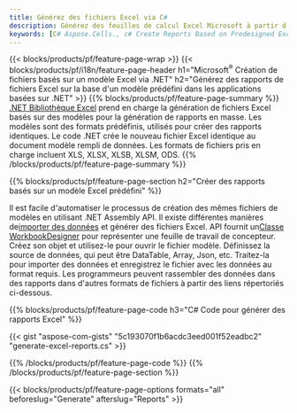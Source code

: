 ```yaml
---
title: Générez des fichiers Excel via C#
description: Générez des feuilles de calcul Excel Microsoft à partir d'une feuille modèle en utilisant le code C#
keywords: [C# Aspose.Cells., c# Create Reports Based on Predesigned Excel Template., c# Generate Reports Based on Predesigned Excel Template., c# Create Reports Based on Excel Template., C# Generate Reports Based on Excel Template., c# Create Excel files Based on Excel Template., C# Generate Excel files Based on Excel Template]
---
```

{{< blocks/products/pf/feature-page-wrap >}}
{{< blocks/products/pf/i18n/feature-page-header h1="Microsoft<sup>&reg;</sup> Création de fichiers basés sur un modèle Excel via .NET" h2="Générez des rapports de fichiers Excel sur la base d\'un modèle prédéfini dans les applications basées sur .NET" >}}
{{% blocks/products/pf/feature-page-summary %}}
[.NET Bibliothèque Excel](/cells/fr/net/) prend en charge la génération de fichiers Excel basés sur des modèles pour la génération de rapports en masse. Les modèles sont des formats prédéfinis, utilisés pour créer des rapports identiques. Le code .NET crée le nouveau fichier Excel identique au document modèle rempli de données. Les formats de fichiers pris en charge incluent XLS, XLSX, XLSB, XLSM, ODS.
{{% /blocks/products/pf/feature-page-summary %}}

{{% blocks/products/pf/feature-page-section h2="Créer des rapports basés sur un modèle Excel prédéfini" %}}

Il est facile d'automatiser le processus de création des mêmes fichiers de modèles en utilisant .NET Assembly API. Il existe différentes manières de[importer des données](https://docs.aspose.com/cells/net/import-data-into-worksheet/#importing-data-from-json) et générer des fichiers Excel. API fournit un[Classe WorkbookDesigner](https://reference.aspose.com/cells/net/aspose.cells/workbookdesigner) pour représenter une feuille de travail de concepteur. Créez son objet et utilisez-le pour ouvrir le fichier modèle. Définissez la source de données, qui peut être DataTable, Array, Json, etc. Traitez-la pour importer des données et enregistrez le fichier avec les données au format requis. Les programmeurs peuvent rassembler des données dans des rapports dans d'autres formats de fichiers à partir des liens répertoriés ci-dessous.



{{% blocks/products/pf/feature-page-code h3="C# Code pour générer des rapports Excel" %}}

{{< gist "aspose-com-gists" "5c193070f1b6acdc3eed001f52eadbc2" "generate-excel-reports.cs" >}}

{{% /blocks/products/pf/feature-page-code %}}
{{% /blocks/products/pf/feature-page-section %}}

{{< blocks/products/pf/feature-page-options formats="all" beforeslug="Generate" afterslug="Reports" >}}
